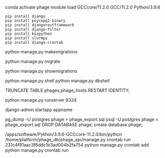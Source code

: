 conda activate phage
module load GCCcore/11.2.0 GCC/11.2.0 Python/3.9.6

```
pip install django
pip install psycopg2-binary
pip install djangorestframework
pip install django-filter
pip install biopython
pip install slurmpy
pip install django-crontab
```

python manage.py makemigrations

python manage.py migrate

python manage.py showmigrations

python manage.py shell
python manage.py dbshell

TRUNCATE TABLE phages,phage_hosts RESTART IDENTITY;

python manage.py runserver 8324

django-admin startapp appname

pg_dump -U postgres phage > phage_export.sql
psql -U postgres phage < phage_export.sql
DROP DATABASE phage;
create database phage;

/apps/software/Python/3.9.6-GCCcore-11.2.0/bin/python /home/platform/phage_db/phage_api/manage.py crontab run 231c4f91aac3f6ddc1b3ad004b2fa754
python manage.py crontab add
python manage.py crontab run